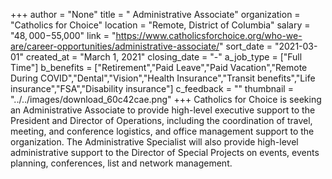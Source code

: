 +++
author = "None"
title = " Administrative Associate"
organization = "Catholics for Choice"
location = "Remote, District of Columbia"
salary = "$48,000-$55,000"
link = "https://www.catholicsforchoice.org/who-we-are/career-opportunities/administrative-associate/"
sort_date = "2021-03-01"
created_at = "March 1, 2021"
closing_date = "-"
a_job_type = ["Full Time"]
b_benefits = ["Retirement","Paid Leave","Paid Vacation","Remote During COVID","Dental","Vision","Health Insurance","Transit benefits","Life insurance","FSA","Disability insurance"]
c_feedback = ""
thumbnail = "../../images/download_60c42cae.png"
+++
Catholics for Choice is seeking an Administrative Associate to provide high-level executive support to the President and Director of Operations, including the coordination of travel, meeting, and conference logistics, and office management support to the organization. The Administrative Specialist will also provide high-level administrative support to the Director of Special Projects on events, events planning, conferences, list and network management.
